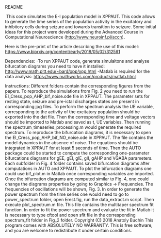 README

 This code simulates the E-I population model in XPPAUT. This code allows to generate the time series of the population activity in the excitatory and inhibitory cells during seizure and towards transition to seizure. Some initial ideas for this project were developed during the Advanced Course in Computational Neuroscience (http://www.neuroinf.pl/accn).


Here is the pre-print of the article describing the use of this model:
https://www.biorxiv.org/content/early/2018/05/02/312561

Dependencies:
-To run XPPAUT code, generate simulaitons and analyse bifurcation diagrams you need to have it installed: http://www.math.pitt.edu/~bard/xpp/xpp.html
-Matlab is required for the data analysis: https://www.mathworks.com/products/matlab.html

Instructions:
Different folders contain the corresponding figures from the papers. To reproduce the simulations from Fig. 2 you need to run the EI_Cress_pop_AHP_bif_noise.ode file in XPPAUT. The parameter sets for resting state, seizure and pre-ictal discharges states are present in corresponding jpg files.
To perform the spectrum analysis the UE variable, corresponding to the activity of the excitatory population should be exported into the dat file. Then the corresponding time and voltage vectors should be imported to Matlab and saved as t, UE variables. Then running the spectrum_timeseries_processing.m would generate the required spectrum.
To reproduce the bifurcation diagrams, it is necessary to open the EI_Cress_pop_AHP_bif_NO_noise.ode in XPPAUT. The file contains the model dynamics in the absence of noise. The equations should be integrated in XPPAUT for at least 5 seconds of time. Then the AUTO package could be started to compute the corresponding one-parameter bifurcations diagrams for gEE, gEI, gIE, gII, gAHP and VGABA parameters. Each subfolder in Fig. 4 folder contains saved bifurcation diagrams after computations in AUTO and XPPAUT. To plot the bifurcation diagrams one could use bif_plot.m in Matlab once corresponding variables are imported.
Once the bifurcation diagrams are computed similar to Fig. 4, one could change the diagrams properties by going to Graphics -> Frequencies. The frequencies of oscillations will be shown, Fig. 3.
In order to generate the power spectrum from the time series one would need to go to power_spectrum folder, open Erest.fig, run the data_extract.m script. Then execute plot_spectrum.m file. This file contains the multitaper spectrum fit function.
In order to fit the power spectrum and evaluate the fit in Matlab it is necessary to type cftool and open sfit file in the corresponding spectrum_fit folder in Fig_2 folder.
Copyright (C) 2018 Anatoly Buchin This program comes with ABSOLUTELY NO WARRANTY. This is free software, and you are welcome to redistribute it under certain conditions.

